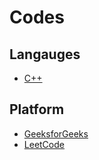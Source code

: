# Codes

## Langauges

- [C++](/Langauges/C%2B%2B/)

## Platform

- [GeeksforGeeks](./Platforms/GeeksforGeeks/)
- [LeetCode](./Platforms/LeetCode/)
